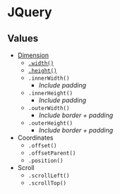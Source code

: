 # JQuery
## Values
- [Dimension](jq-value-dimensions.html)
    - [`.width()`](jq-value-set-size.html)
    - [`.height()`](jq-value-set-size.html)
    - `.innerWidth()`
        - _Include padding_
    - `.innerHeight()`
        - _Include padding_
    - `.outerWidth()`
        - _Include border + padding_
    - `.outerHeight()`
        - _Include border + padding_
- Coordinates
    - `.offset()`
    - `.offsetParent()`
    - `.position()`
- Scroll
    - `.scrollLeft()`
    - `.scrollTop()`